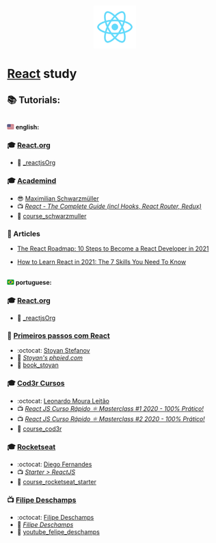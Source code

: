 <div align="center">
<img height="100" src="https://raw.githubusercontent.com/github/explore/80688e429a7d4ef2fca1e82350fe8e3517d3494d/topics/react/react.png" alt="react"/>
</div>

# **[React](https://reactjs.org/) study**

## :books: Tutorials:  

<br>

<div>
  <img 
    src="./.github/usa.png"
    width="16px">
    <b>english:</b>
  </img>
</div>

### :mortar_board: **[React.org](https://reactjs.org/)**  
- :file_folder: [_reactjsOrg](./_reactjsOrg)  

### :mortar_board: **[Academind](https://academind.com/)**  
- :sunglasses: [Maximilian Schwarzmüller](https://github.com/maxschwarzmueller)  
- :tv: _[React - The Complete Guide (incl Hooks, React Router, Redux)](https://pro.academind.com/p/react-the-complete-guide-incl-hooks-react-router-redux)_  
- :file_folder: [course_schwarzmuller](./course_schwarzmuller)  

### :newspaper: Articles

- [The React Roadmap: 10 Steps to Become a React Developer in 2021](https://www.freecodecamp.org/news/the-react-roadmap-10-steps-to-become-a-react-developer-in-2021/)  

- [How to Learn React in 2021: The 7 Skills You Need To Know](https://www-freecodecamp-org.cdn.ampproject.org/c/s/www.freecodecamp.org/news/how-to-learn-react-skills-you-need-to-know/amp/)  

<br>

<div>
  <img 
    src="./.github/brazil.png"
    width="16px">
     <b>portuguese:</b>
  </img>
</div>

### :mortar_board: **[React.org](https://pt-br.reactjs.org/)**  
- :file_folder: [_reactjsOrg](./_reactjsOrg)  

### :blue_book: **[Primeiros passos com React](https://novatec.com.br/livros/primeiros-passos-com-react/)**  
- :octocat: [Stoyan Stefanov](https://github.com/stoyan)  
- :link: _[Stoyan's phpied.com](https://www.phpied.com/)_  
- :file_folder: [book_stoyan](./book_stoyan)  

### :mortar_board: **[Cod3r Cursos](https://www.cod3r.com.br/)**  
- :octocat: [Leonardo Moura Leitão](https://github.com/leonardomleitao)  
- :tv: _[React JS Curso Rápido ⚛️ Masterclass #1 2020 - 100% Prático!](https://www.youtube.com/watch?v=XQxitgyZ_S4)_  
- :tv: _[React JS Curso Rápido ⚛️ Masterclass #2 2020 - 100% Prático!](https://www.youtube.com/watch?v=GJ8Vm-h0V8I)_  
- :file_folder: [course_cod3r](./course_cod3r)  

### :mortar_board: **[Rocketseat](https://rocketseat.com.br/)**  
- :octocat: [Diego Fernandes](https://github.com/diego3g)  
- :tv: _[Starter > ReactJS](https://app.rocketseat.com.br/node/curso-react-js)_  
- :file_folder: [course_rocketseat_starter](./course_rocketseat_starter)  

### :tv: **[Filipe Deschamps](https://www.youtube.com/FilipeDeschamps/)**  
- :octocat: [Filipe Deschamps](https://github.com/filipedeschamps/)  
- :link: _[Filipe Deschamps](https://filipedeschamps.com.br/)_  
- :file_folder: [youtube_felipe_deschamps](./youtube_felipe_deschamps)  